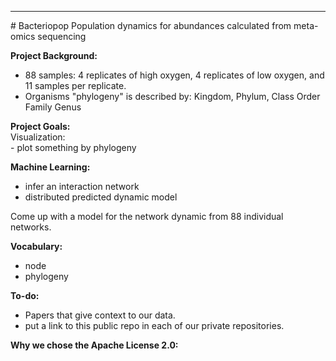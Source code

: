 <hr>
# Bacteriopop
Population dynamics for abundances calculated from meta-omics sequencing

<b> Project Background: </b>
* 88 samples: 4 replicates of high oxygen, 4 replicates of low oxygen, and 11 samples per replicate. 
* Organisms "phylogeny" is described by: Kingdom, Phylum, Class	Order	Family	Genus

<b> Project Goals: </b><br>
    Visualization: <br>
    - plot something by phylogeny

<b> Machine Learning: </b>
* infer an interaction network
* distributed predicted dynamic model

Come up with a model for the network dynamic from 88 individual networks. 

<b> Vocabulary: </b>
* node
* phylogeny

<b> To-do: </b>
* Papers that give context to our data. 
* put a link to this public repo in each of our private repositories. 

<b> Why we chose the Apache License 2.0: </b>

